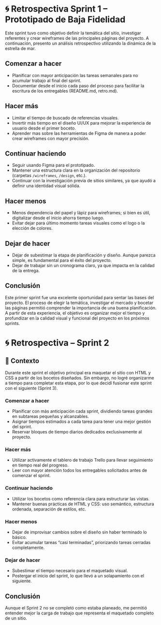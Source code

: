 # 🌀 Retrospectiva Sprint 1 – Prototipado de Baja Fidelidad

Este sprint tuvo como objetivo definir la temática del sitio, investigar referentes y crear wireframes de las principales páginas del proyecto. A continuación, presento un análisis retrospectivo utilizando la dinámica de la estrella de mar.

## Comenzar a hacer
- Planificar con mayor anticipación las tareas semanales para no acumular trabajo al final del sprint.
- Documentar desde el inicio cada paso del proceso para facilitar la escritura de los entregables (README.md, retro.md).

## Hacer más
- Limitar el tiempo de buscado de referencias visuales.
- Invertir más tiempo en el diseño UI/UX para mejorar la experiencia de usuario desde el primer boceto.
- Aprender mas sobre las herramientas de Figma de manera a poder crear wireframes con mayor precisión.

## Continuar haciendo
- Seguir usando Figma para el prototipado.
- Mantener una estructura clara en la organización del repositorio (carpetas `/wireframes`, `/design`, etc.).
- Continuar con la investigación previa de sitios similares, ya que ayudó a definir una identidad visual sólida.

## Hacer menos
- Menos dependencia del papel y lápiz para wireframes; si bien es útil, digitalizar desde el inicio ahorra tiempo luego.
- Evitar dejar para último momento tareas visuales como el logo o la elección de colores.

## Dejar de hacer
- Dejar de subestimar la etapa de planificación y diseño. Aunque parezca simple, es fundamental para el éxito del proyecto.
- Dejar de trabajar sin un cronograma claro, ya que impacta en la calidad de la entrega.

## Conclusión

Este primer sprint fue una excelente oportunidad para sentar las bases del proyecto. El proceso de elegir la temática, investigar el mercado y bocetar las páginas permitió comprender la importancia de una buena planificación. A partir de esta experiencia, el objetivo es organizar mejor el tiempo y profundizar en la calidad visual y funcional del proyecto en los próximos sprints.


# 🌀 Retrospectiva – Sprint 2

## 📌 Contexto
Durante este sprint el objetivo principal era maquetar el sitio con HTML y CSS a partir de los bocetos diseñados. Sin embargo, no logré organizarme a tiempo para completar esta etapa, por lo que decidí fusionar este sprint con el siguiente (Sprint 3).

### Comenzar a hacer
- Planificar con más anticipación cada sprint, dividiendo tareas grandes en subtareas pequeñas y alcanzables.
- Asignar tiempos estimados a cada tarea para tener una mejor gestión del sprint.
- Reservar bloques de tiempo diarios dedicados exclusivamente al proyecto.

### Hacer más
- Utilizar activamente el tablero de trabajo Trello para llevar seguimiento en tiempo real del progreso.
- Leer con mayor atención todos los entregables solicitados antes de comenzar el sprint.

### Continuar haciendo
- Utilizar los bocetos como referencia clara para estructurar las vistas.
- Mantener buenas prácticas de HTML y CSS: uso semántico, estructura ordenada, separación de estilos, etc.

### Hacer menos
- Dejar de improvisar cambios sobre el diseño sin haber terminado lo básico.
- Evitar acumular tareas “casi terminadas”, priorizando tareas cerradas completamente.

### Dejar de hacer
- Subestimar el tiempo necesario para el maquetado visual.
- Postergar el inicio del sprint, lo que llevó a un solapamiento con el siguiente.


## Conclusión

Aunque el Sprint 2 no se completó como estaba planeado, me permitió entender mejor la carga de trabajo que representa el maquetado completo de un sitio.
